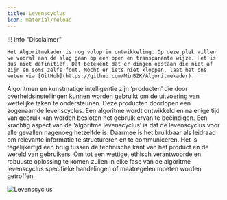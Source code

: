 ```yaml
--- 
title: Levenscyclus
icon: material/reload
--- 
```


!!! info "Disclaimer"

    Het Algoritmekader is nog volop in ontwikkeling. Op deze plek willen we vooral aan de slag gaan op een open en transparante wijze. Het is dus niet definitief. Dat betekent dat er dingen opstaan die niet af zijn en soms zelfs fout. Mocht er iets niet kloppen, laat het ons weten via [GitHub](https://github.com/MinBZK/Algoritmekader).


Algoritmen en kunstmatige intelligentie zijn ‘producten’ die door overheidsinstellingen kunnen worden gebruikt om de uitvoering van wettelijke taken te ondersteunen. Deze producten doorlopen een zogenaamde levenscyclus. Een algoritme wordt ontwikkeld en na enige tijd van gebruik kan worden besloten het gebruik ervan te beëindigen. Een krachtig aspect van de ‘algoritme levenscyclus’ is dat de levenscyclus voor alle gevallen nagenoeg hetzelfde is. Daarmee is het bruikbaar als leidraad om relevante informatie te structureren en  te communiceren. Het is tegelijkertijd een brug tussen de technische kant van het product en de wereld van gebruikers. Om tot een wettige, ethisch verantwoorde en robuuste oplossing te komen zullen in elke fase van de algoritme levenscyclus specifieke handelingen of maatregelen moeten worden getroffen.  

  ![Levenscyclus](levenscyclus.jpg)
